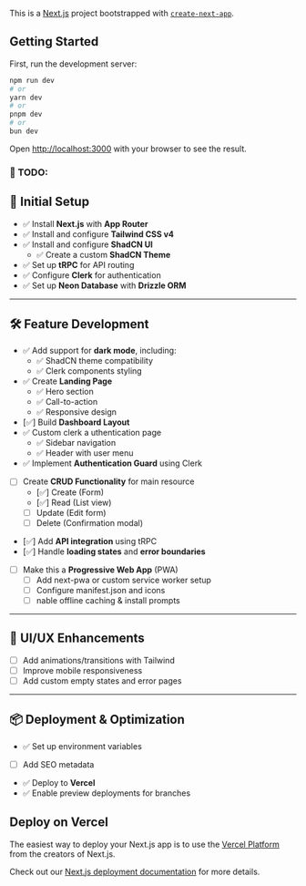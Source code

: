 This is a [Next.js](https://nextjs.org) project bootstrapped with [`create-next-app`](https://nextjs.org/docs/app/api-reference/cli/create-next-app).

## Getting Started

First, run the development server:

```bash
npm run dev
# or
yarn dev
# or
pnpm dev
# or
bun dev
```

Open [http://localhost:3000](http://localhost:3000) with your browser to see the result.

### 📜 TODO:

## 🥽 Initial Setup

- ✅ Install **Next.js** with **App Router**
- ✅ Install and configure **Tailwind CSS v4**
- ✅ Install and configure **ShadCN UI**
  - ✅ Create a custom **ShadCN Theme**
- ✅ Set up **tRPC** for API routing
- ✅ Configure **Clerk** for authentication
- ✅ Set up **Neon Database** with **Drizzle ORM**

---

## 🛠️ Feature Development

- ✅ Add support for **dark mode**, including:
  - ✅ ShadCN theme compatibility
  - ✅ Clerk components styling
- ✅ Create **Landing Page**
  - ✅ Hero section
  - ✅ Call-to-action
  - ✅ Responsive design
- [✅] Build **Dashboard Layout**
- ✅ Custom clerk a uthentication page
  - ✅ Sidebar navigation
  - ✅ Header with user menu
- ✅ Implement **Authentication Guard** using Clerk
- [ ] Create **CRUD Functionality** for main resource
  - [✅] Create (Form)
  - [✅] Read (List view)
  - [ ] Update (Edit form)
  - [ ] Delete (Confirmation modal)
- [✅] Add **API integration** using tRPC
- [✅] Handle **loading states** and **error boundaries**
- [ ] Make this a **Progressive Web App** (PWA)
  - [ ] Add next-pwa or custom service worker setup
  - [ ] Configure manifest.json and icons
  - [ ] nable offline caching & install prompts

---

## 🎨 UI/UX Enhancements

- [ ] Add animations/transitions with Tailwind
- [ ] Improve mobile responsiveness
- [ ] Add custom empty states and error pages

---

## 📦 Deployment & Optimization

- ✅ Set up environment variables
- [ ] Add SEO metadata
- ✅ Deploy to **Vercel**
- ✅ Enable preview deployments for branches

## Deploy on Vercel

The easiest way to deploy your Next.js app is to use the [Vercel Platform](https://vercel.com/new?utm_medium=default-template&filter=next.js&utm_source=create-next-app&utm_campaign=create-next-app-readme) from the creators of Next.js.

Check out our [Next.js deployment documentation](https://nextjs.org/docs/app/building-your-application/deploying) for more details.
